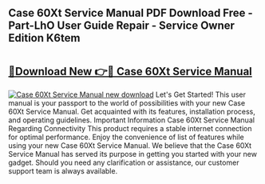 ## Case 60Xt Service Manual PDF Download Free - Part-LhO User Guide Repair - Service Owner Edition K6tem

# <h2><a href="http://bc29871.oget.top/?id=Case+60Xt+Service+Manual">🔗Download New 👉🔴 Case 60Xt Service Manual</a></h2>

[![Case 60Xt Service Manual new download](https://i.imgur.com/5g1atiW.png)](http://bc29871.oget.top/?id=Case+60Xt+Service+Manual)
Let's Get Started! This user manual is your passport to the world of possibilities with your new Case 60Xt Service Manual. Get acquainted with its features, installation process, and operating guidelines. Important Information Case 60Xt Service Manual Regarding Connectivity This product requires a stable internet connection for optimal performance. Enjoy the convenience of list of features while using your new Case 60Xt Service Manual. We believe that the Case 60Xt Service Manual has served its purpose in getting you started with your new gadget. Should you need any clarification or assistance, our customer support team is always available.
